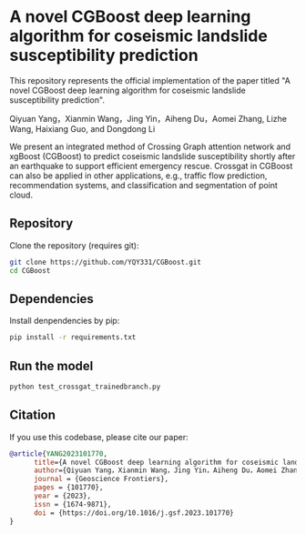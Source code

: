 # A novel CGBoost deep learning algorithm for coseismic landslide susceptibility prediction

This repository represents the official implementation of the paper titled "A novel CGBoost deep learning algorithm for coseismic landslide susceptibility prediction". 

Qiyuan Yang，Xianmin Wang，Jing Yin，Aiheng Du，Aomei Zhang, Lizhe Wang, Haixiang Guo, and Dongdong Li

We present an integrated method of Crossing Graph attention network and xgBoost (CGBoost) to predict coseismic landslide susceptibility shortly after an earthquake to support efficient emergency rescue. Crossgat in CGBoost can also be applied in other applications, e.g., traffic flow prediction, recommendation systems, and classification and segmentation of point cloud.

## Repository

Clone the repository (requires git):

```bash
git clone https://github.com/YQY331/CGBoost.git
cd CGBoost
```

## Dependencies

Install denpendencies by pip:

```bash
pip install -r requirements.txt
```
## Run the model

```bash
python test_crossgat_trainedbranch.py
```

## Citation

If you use this codebase, please cite our paper:

```bibtex
@article{YANG2023101770,
      title={A novel CGBoost deep learning algorithm for coseismic landslide susceptibility prediction}, 
      author={Qiyuan Yang，Xianmin Wang，Jing Yin，Aiheng Du，Aomei Zhang, Lizhe Wang, Haixiang Guo, and Dongdong Li},
      journal = {Geoscience Frontiers},
      pages = {101770},
      year = {2023},
      issn = {1674-9871},
      doi = {https://doi.org/10.1016/j.gsf.2023.101770}
}
```


